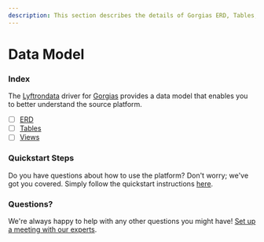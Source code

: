 ```yaml
---
description: This section describes the details of Gorgias ERD, Tables, and Views.
---
```


# Data Model

### Index

The  [Lyftrondata](https://www.lyftrondata.com/) driver for [Gorgias](https://www.lyftrondata.com/integration/sales-analytics/gorgias/) provides a data model that enables you to better understand the source platform.

* [ ] [ERD](erd.md)
* [ ] [Tables](tables.md)
* [ ] [Views](views.md)

### Quickstart Steps

Do you have questions about how to use the platform? Don't worry; we've got you covered. Simply follow the quickstart instructions [here](../README.md).


### Questions? <a href="#questions" id="questions"></a>

We're always happy to help with any other questions you might have! [Set up a meeting with our experts](https://www.lyftrondata.com/book-a-meeting/).

